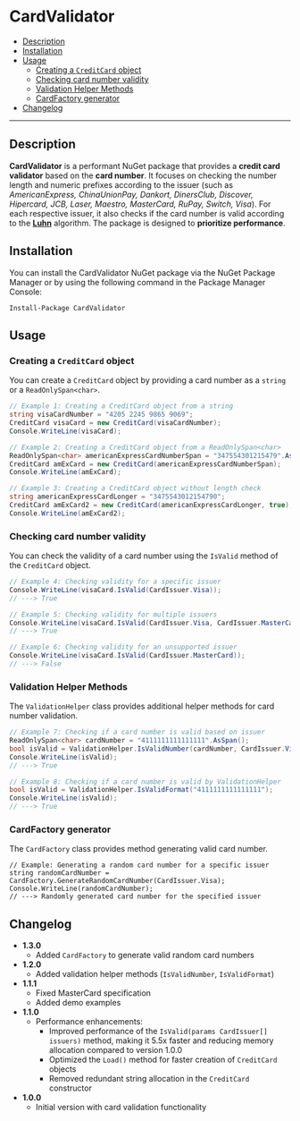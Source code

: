 	

# CardValidator

- [Description](#description)
- [Installation](#installation)
- [Usage](#usage)
  - [Creating a `CreditCard` object](#creating-a-creditcard-object)
  - [Checking card number validity](#checking-card-number-validity)
  - [Validation Helper Methods](#validation-helper-methods)
  - [CardFactory generator](#cardfactory-generator)
- [Changelog](#changelog)

---

## Description
**CardValidator** is a performant NuGet package that provides a **credit card validator** based on the **card number**. 
It focuses on checking the number length and numeric prefixes according to the issuer (such as *AmericanExpress, ChinaUnionPay, Dankort, DinersClub, Discover, Hipercard, JCB, Laser, Maestro, MasterCard, RuPay, Switch, Visa*). For each respective issuer, it also checks if the card number is valid according to the **[Luhn](https://github.com/enKor/Luhn)** algorithm. The package is designed to **prioritize performance**.

## Installation
You can install the CardValidator NuGet package via the NuGet Package Manager or by using the following command in the Package Manager Console:

    Install-Package CardValidator


## Usage

### Creating a `CreditCard` object
You can create a `CreditCard` object by providing a card number as a `string` or a `ReadOnlySpan<char>`.

```csharp
// Example 1: Creating a CreditCard object from a string
string visaCardNumber = "4205 2245 9865 9069";
CreditCard visaCard = new CreditCard(visaCardNumber);
Console.WriteLine(visaCard);

// Example 2: Creating a CreditCard object from a ReadOnlySpan<char>
ReadOnlySpan<char> americanExpressCardNumberSpan = "347554301215479".AsSpan();
CreditCard amExCard = new CreditCard(americanExpressCardNumberSpan);
Console.WriteLine(amExCard);

// Example 3: Creating a CreditCard object without length check
string americanExpressCardLonger = "3475543012154790";
CreditCard amExCard2 = new CreditCard(americanExpressCardLonger, true);
Console.WriteLine(amExCard2);
```

### Checking card number validity

You can check the validity of a card number using the `IsValid` method of the `CreditCard` object.

```csharp
// Example 4: Checking validity for a specific issuer
Console.WriteLine(visaCard.IsValid(CardIssuer.Visa));
// ---> True

// Example 5: Checking validity for multiple issuers
Console.WriteLine(visaCard.IsValid(CardIssuer.Visa, CardIssuer.MasterCard));
// ---> True

// Example 6: Checking validity for an unsupported issuer
Console.WriteLine(visaCard.IsValid(CardIssuer.MasterCard));
// ---> False
```


### Validation Helper Methods

The `ValidationHelper` class provides additional helper methods for card number validation.

```csharp
// Example 7: Checking if a card number is valid based on issuer
ReadOnlySpan<char> cardNumber = "4111111111111111".AsSpan();
bool isValid = ValidationHelper.IsValidNumber(cardNumber, CardIssuer.Visa);
Console.WriteLine(isValid);
// ---> True

// Example 8: Checking if a card number is valid by ValidationHelper
bool isValid = ValidationHelper.IsValidFormat("4111111111111111");
Console.WriteLine(isValid);
// ---> True
```

### CardFactory generator
The `CardFactory` class provides method generating valid card number.

```
// Example: Generating a random card number for a specific issuer
string randomCardNumber = CardFactory.GenerateRandomCardNumber(CardIssuer.Visa); 
Console.WriteLine(randomCardNumber); 
// ---> Randomly generated card number for the specified issuer
```

## Changelog

-   **1.3.0**
	- Added `CardFactory` to generate valid random card numbers
-   **1.2.0**
    -   Added validation helper methods (`IsValidNumber`, `IsValidFormat`)
-   **1.1.1**
    -   Fixed MasterCard specification
    -   Added demo examples
-   **1.1.0**
    -   Performance enhancements:
        -   Improved performance of the `IsValid(params CardIssuer[] issuers)` method, making it 5.5x faster and reducing memory allocation compared to version 1.0.0
        -   Optimized the `Load()` method for faster creation of `CreditCard` objects
        -   Removed redundant string allocation in the `CreditCard` constructor
-   **1.0.0**
    -   Initial version with card validation functionality